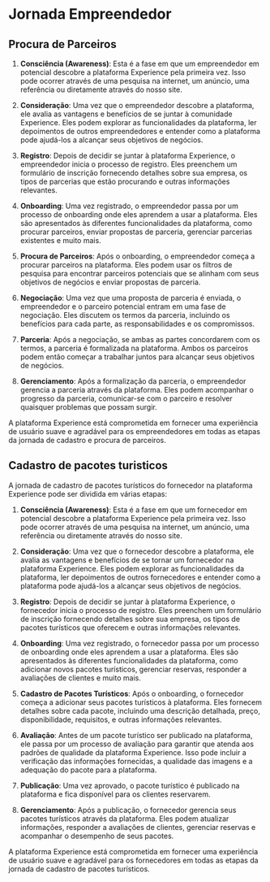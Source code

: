# Jornada Empreendedor

## Procura de Parceiros

1. **Consciência (Awareness)**: Esta é a fase em que um empreendedor em potencial descobre a plataforma Experience pela primeira vez. Isso pode ocorrer através de uma pesquisa na internet, um anúncio, uma referência ou diretamente através do nosso site.

2. **Consideração**: Uma vez que o empreendedor descobre a plataforma, ele avalia as vantagens e benefícios de se juntar à comunidade Experience. Eles podem explorar as funcionalidades da plataforma, ler depoimentos de outros empreendedores e entender como a plataforma pode ajudá-los a alcançar seus objetivos de negócios.

3. **Registro**: Depois de decidir se juntar à plataforma Experience, o empreendedor inicia o processo de registro. Eles preenchem um formulário de inscrição fornecendo detalhes sobre sua empresa, os tipos de parcerias que estão procurando e outras informações relevantes.

4. **Onboarding**: Uma vez registrado, o empreendedor passa por um processo de onboarding onde eles aprendem a usar a plataforma. Eles são apresentados às diferentes funcionalidades da plataforma, como procurar parceiros, enviar propostas de parceria, gerenciar parcerias existentes e muito mais.

5. **Procura de Parceiros**: Após o onboarding, o empreendedor começa a procurar parceiros na plataforma. Eles podem usar os filtros de pesquisa para encontrar parceiros potenciais que se alinham com seus objetivos de negócios e enviar propostas de parceria.

6. **Negociação**: Uma vez que uma proposta de parceria é enviada, o empreendedor e o parceiro potencial entram em uma fase de negociação. Eles discutem os termos da parceria, incluindo os benefícios para cada parte, as responsabilidades e os compromissos.

7. **Parceria**: Após a negociação, se ambas as partes concordarem com os termos, a parceria é formalizada na plataforma. Ambos os parceiros podem então começar a trabalhar juntos para alcançar seus objetivos de negócios.

8. **Gerenciamento**: Após a formalização da parceria, o empreendedor gerencia a parceria através da plataforma. Eles podem acompanhar o progresso da parceria, comunicar-se com o parceiro e resolver quaisquer problemas que possam surgir.

A plataforma Experience está comprometida em fornecer uma experiência de usuário suave e agradável para os empreendedores em todas as etapas da jornada de cadastro e procura de parceiros.

## Cadastro de pacotes turisticos

A jornada de cadastro de pacotes turísticos do fornecedor na plataforma Experience pode ser dividida em várias etapas:

1. **Consciência (Awareness)**: Esta é a fase em que um fornecedor em potencial descobre a plataforma Experience pela primeira vez. Isso pode ocorrer através de uma pesquisa na internet, um anúncio, uma referência ou diretamente através do nosso site.

2. **Consideração**: Uma vez que o fornecedor descobre a plataforma, ele avalia as vantagens e benefícios de se tornar um fornecedor na plataforma Experience. Eles podem explorar as funcionalidades da plataforma, ler depoimentos de outros fornecedores e entender como a plataforma pode ajudá-los a alcançar seus objetivos de negócios.

3. **Registro**: Depois de decidir se juntar à plataforma Experience, o fornecedor inicia o processo de registro. Eles preenchem um formulário de inscrição fornecendo detalhes sobre sua empresa, os tipos de pacotes turísticos que oferecem e outras informações relevantes.

4. **Onboarding**: Uma vez registrado, o fornecedor passa por um processo de onboarding onde eles aprendem a usar a plataforma. Eles são apresentados às diferentes funcionalidades da plataforma, como adicionar novos pacotes turísticos, gerenciar reservas, responder a avaliações de clientes e muito mais.

5. **Cadastro de Pacotes Turísticos**: Após o onboarding, o fornecedor começa a adicionar seus pacotes turísticos à plataforma. Eles fornecem detalhes sobre cada pacote, incluindo uma descrição detalhada, preço, disponibilidade, requisitos, e outras informações relevantes.

6. **Avaliação**: Antes de um pacote turístico ser publicado na plataforma, ele passa por um processo de avaliação para garantir que atenda aos padrões de qualidade da plataforma Experience. Isso pode incluir a verificação das informações fornecidas, a qualidade das imagens e a adequação do pacote para a plataforma.

7. **Publicação**: Uma vez aprovado, o pacote turístico é publicado na plataforma e fica disponível para os clientes reservarem.

8. **Gerenciamento**: Após a publicação, o fornecedor gerencia seus pacotes turísticos através da plataforma. Eles podem atualizar informações, responder a avaliações de clientes, gerenciar reservas e acompanhar o desempenho de seus pacotes.

A plataforma Experience está comprometida em fornecer uma experiência de usuário suave e agradável para os fornecedores em todas as etapas da jornada de cadastro de pacotes turísticos.